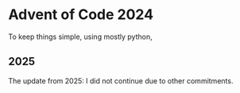 # Advent of Code 2024 
 
 To keep things simple, using mostly python,
 
## 2025

The update from 2025: I did not continue due to other commitments.
